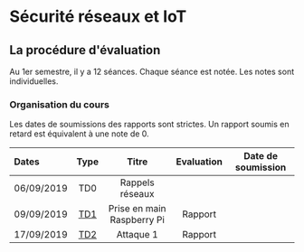 # Sécurité réseaux et IoT


## La procédure d'évaluation

Au 1er semestre, il y a 12 séances. Chaque séance est notée.
Les notes sont individuelles.

### Organisation du cours

Les dates de soumissions des rapports sont strictes. Un rapport soumis en retard est équivalent à une note de 0.

| Dates  | Type | Titre | Evaluation | Date de soumission
| :------------ |:---------------:|:---------------:| :---------------:|:---------------:|
| 06/09/2019    |       TD0      |Rappels réseaux  | |
| 09/09/2019    |       [TD1](td1/td1.md)      | Prise en main Raspberry Pi  | Rapport|
| 17/09/2019    |       [TD2](td2/td2.md)      | Attaque 1  | Rapport |

<!-- 
| 11/09/2018    |       TP1       |    Git          |x |  
| 17/09/2018    |       TD2       |    GNS3         |Rapport | 23/09 à 23h
| 18/09/2018    |       TP2       |     x           |Rapport | x
| 24/09/2018    |       TD3       |     x           |Rapport | x  
| 25/09/2018    |       TP3       |     DeAuth      |Rapport | 02/10 à 23h   
| 17/10/2018    |       TD4       |     Fake AP     |Rapport | 24/10 à 23h  
| 10/01/2019    |       TD5       | Android - Webview |Rapport | 13/01/2019 à 23h  
| ??/01/2019    |       TD6       | Android -     ??  |Rapport | x

| 24/10/2018    |       TD5       |     x           |Rapport | x
| 24/10/2018    |       TP4       |     x           |Rapport | x
| 07/11/2018    |       TD6       |     x           |Rapport | x   
| 12/11/2018    |       TD7       |     x           |Rapport | x  
| 13/11/2018    |       TD8       | Présentation    |Rapport | x -->
